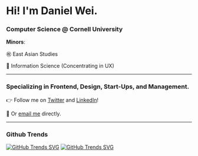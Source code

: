 # Hi! I'm Daniel Wei.

### Computer Science @ Cornell University

**Minors**: 

㊗️ East Asian Studies

📶 Information Science (Concentrating in UX)

___

### Specializing in Frontend, Design, Start-Ups, and Management. 

<p align="left">👉 Follow me on <a href="https://twitter.com/fromdanielwei15">Twitter</a> and <a href="https://www.linkedin.com/in/weidaniel15">LinkedIn</a>!
</p>
<p align="left">🔔 Or <a href="mailto:dlw266@cornell.edu">email me</a> directly.</p>

___

### Github Trends

[![GitHub Trends SVG](https://api.githubtrends.io/user/svg/epicdragon44/langs?time_range=one_year&include_private=True&loc_metric=changed&theme=dark)](https://githubtrends.io)   [![GitHub Trends SVG](https://api.githubtrends.io/user/svg/epicdragon44/repos?time_range=six_months&include_private=True&group=private&theme=dark)](https://githubtrends.io)

<!--
**epicdragon44/epicdragon44** is a ✨ _special_ ✨ repository because its `README.md` (this file) appears on your GitHub profile.

Here are some ideas to get you started:

- 🔭 I’m currently working on ...
- 🌱 I’m currently learning ...
- 👯 I’m looking to collaborate on ...
- 🤔 I’m looking for help with ...
- 💬 Ask me about ...
- 📫 How to reach me: ...
- 😄 Pronouns: ...
- ⚡ Fun fact: ...
-->
